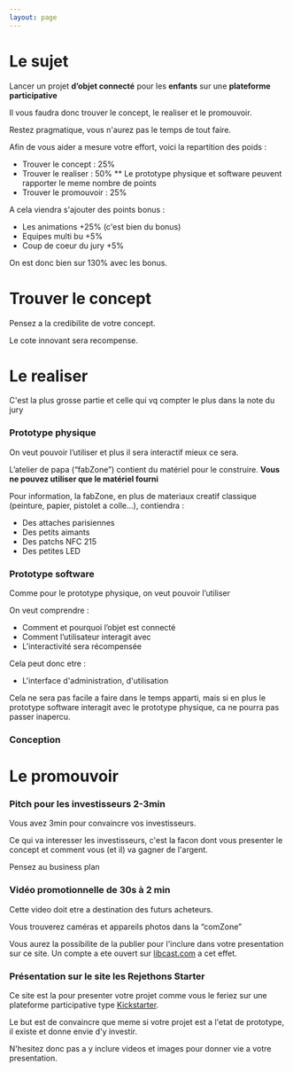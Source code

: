 ```yaml
---
layout: page
---
```


# Le sujet

Lancer un projet **d’objet connecté** pour les **enfants** sur une **plateforme participative**

Il vous faudra donc trouver le concept, le realiser et le promouvoir.

Restez pragmatique, vous n'aurez pas le temps de tout faire.

Afin de vous aider a mesure votre effort, voici la repartition des poids :
* Trouver le concept : 25%
* Trouver le realiser : 50%
** Le prototype physique et software peuvent rapporter le meme nombre de points
* Trouver le promouvoir : 25%

A cela viendra s'ajouter des points bonus :
* Les animations +25% (c'est bien du bonus)
* Equipes multi bu +5%
* Coup de coeur du jury +5%

On est donc bien sur 130% avec les bonus.

# Trouver le concept

Pensez a la credibilite de votre concept.

Le cote innovant sera recompense.

# Le realiser
C'est la plus grosse partie et celle qui vq compter le plus dans la note du jury

### Prototype physique

On veut pouvoir l’utiliser et  plus il sera interactif mieux ce sera.

L’atelier de papa (“fabZone”) contient du matériel pour le construire. **Vous ne pouvez utiliser que le matériel fourni**

Pour information, la fabZone, en plus de materiaux creatif classique (peinture, papier, pistolet a colle...), contiendra :
* Des attaches parisiennes
* Des petits aimants
* Des patchs NFC 215
* Des petites LED

### Prototype software
Comme pour le prototype physique, on veut pouvoir l’utiliser

On veut comprendre : 
* Comment et pourquoi l’objet est connecté
* Comment l’utilisateur interagit avec
* L'interactivité sera récompensée

Cela peut donc etre :
* L'interface d'administration, d'utilisation

Cela ne sera pas facile a faire dans le temps apparti, mais si en plus le prototype software interagit avec le prototype physique, ca ne pourra pas passer inapercu.

### Conception

# Le promouvoir
### Pitch pour les investisseurs 2-3min
Vous avez 3min pour convaincre vos investisseurs.

Ce qui va interesser les investisseurs, c'est la facon dont vous presenter le concept et comment vous (et il) va gagner de l'argent.

Pensez au business plan 

### Vidéo promotionnelle de 30s à 2 min
Cette video doit etre a destination des futurs acheteurs.

Vous trouverez caméras et appareils photos dans la “comZone”

Vous aurez la possibilite de la publier pour l'inclure dans votre presentation sur ce site. Un compte a ete ouvert sur [libcast.com](https://rejethons.libcast.com/) a cet effet.
 
### Présentation sur le site les Rejethons Starter

Ce site est la pour presenter votre projet comme vous le feriez sur une plateforme participative type [Kickstarter](http://www.kickstarter.com). 

Le but est de convaincre que meme si votre projet est a l'etat de prototype, il existe et donne envie d'y investir.

N'hesitez donc pas a y inclure videos et images pour donner vie a votre presentation.